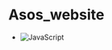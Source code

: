 # Asos_website
- ![JavaScript](https://img.shields.io/badge/javascript-%23323330.svg?style=for-the-badge&logo=javascript&logoColor=%23F7DF1E) 
